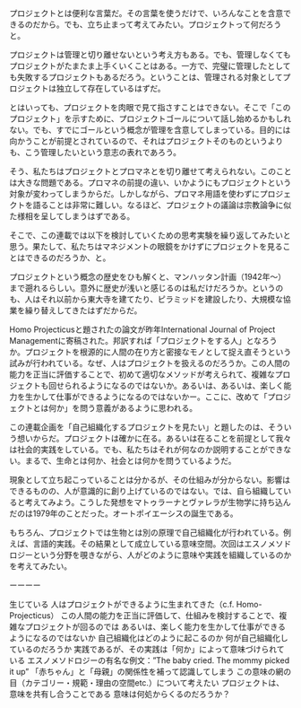 
プロジェクトとは便利な言葉だ。その言葉を使うだけで、いろんなことを含意できるのだから。でも、立ち止まって考えてみたい。プロジェクトって何だろうと。

プロジェクトは管理と切り離せないという考え方もある。でも、管理しなくてもプロジェクトがたまたま上手くいくことはある。一方で、完璧に管理したとしても失敗するプロジェクトもあるだろう。ということは、管理される対象としてプロジェクトは独立して存在しているはずだ。

とはいっても、プロジェクトを肉眼で見て指さすことはできない。そこで「このプロジェクト」を示すために、プロジェクトゴールについて話し始めるかもしれない。でも、すでにゴールという概念が管理を含意してしまっている。目的には向かうことが前提とされているので、それはプロジェクトそのものというよりも、こう管理したいという意志の表れであろう。

そう、私たちはプロジェクトとプロマネとを切り離せて考えられない。このことは大きな問題である。プロマネの前提の違い、いかようにもプロジェクトという対象が変わってしまうからだ。しかしながら、プロマネ用語を使わずにプロジェクトを語ることは非常に難しい。なるほど、プロジェクトの議論は宗教論争に似た様相を呈してしまうはずである。

そこで、この連載では以下を検討していくための思考実験を繰り返してみたいと思う。果たして、私たちはマネジメントの眼鏡をかけずにプロジェクトを見ることはできるのだろうか、と。

プロジェクトという概念の歴史をひも解くと、マンハッタン計画（1942年～）まで遡れるらしい。意外に歴史が浅いと感じるのは私だけだろうか。というのも、人はそれ以前から東大寺を建てたり、ピラミッドを建設したり、大規模な協業を繰り替えしてきたはずだからだ。

Homo Projecticusと題されたの論文が昨年International Journal of Project Managementに寄稿された。邦訳すれば「プロジェクトをする人」となろうか。プロジェクトを根源的に人間の在り方と密接なモノとして捉え直そうという試みが行われている。なぜ、人はプロジェクトを扱えるのだろうか。この人間の能力を正当に評価することで、初めて適切なメソッドが考えられて、複雑なプロジェクトも回せられるようになるのではないか。あるいは、あるいは、楽しく能力を生かして仕事ができるようになるのではないかー。ここに、改めて「プロジェクトとは何か」を問う意義があるように思われる。

この連載企画を「自己組織化するプロジェクトを見たい」と題したのは、そういう想いからだ。プロジェクトは確かに在る。あるいは在ることを前提として我々は社会的実践をしている。でも、私たちはそれが何なのか説明することができない。まるで、生命とは何か、社会とは何かを問うているようだ。

現象として立ち起こっていることは分かるが、その仕組みが分からない。影響はできるものの、人が意識的に創り上げているのではない。では、自ら組織していると考えてみよう。こうした発想をマトゥラーナとヴァレラが生物学に持ち込んだのは1979年のことだった。オートポイエーシスの誕生である。

もちろん、プロジェクトでは生物とは別の原理で自己組織化が行われている。例えば、言語的実践。その結果として成立している意味空間。次回はエスノメソドロジーという分野を覗きながら、人がどのように意味や実践を組織しているのかを考えてみたい。


ーーーー


生じている
人はプロジェクトができるように生まれてきた（c.f. Homo-Projecticus）
この人間の能力を正当に評価して、仕組みを検討することで、複雑なプロジェクトが回るのでは
あるいは、楽しく能力を生かして仕事ができるようになるのではないか
自己組織化はどのように起こるのか
何が自己組織化しているのだろうか
実践であるが、その実践は「何か」によって意味づけられている
エスノメソドロジーの有名な例文：”The baby cried. The mommy picked it up”
「赤ちゃん」と「母親」の関係性を補って認識してしまう
この意味の網の目（カテゴリー・規範・理由の空間etc.）について考えたい
プロジェクトは、意味を共有し合うことである
意味は何処からくるのだろうか？
